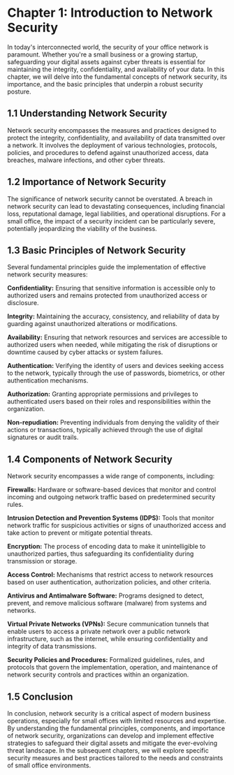 # Chapter 1: Introduction to Network Security

In today's interconnected world, the security of your office network is paramount. Whether you're a small business or a growing startup, safeguarding your digital assets against cyber threats is essential for maintaining the integrity, confidentiality, and availability of your data. In this chapter, we will delve into the fundamental concepts of network security, its importance, and the basic principles that underpin a robust security posture.

## 1.1 Understanding Network Security

Network security encompasses the measures and practices designed to protect the integrity, confidentiality, and availability of data transmitted over a network. It involves the deployment of various technologies, protocols, policies, and procedures to defend against unauthorized access, data breaches, malware infections, and other cyber threats.

## 1.2 Importance of Network Security

The significance of network security cannot be overstated. A breach in network security can lead to devastating consequences, including financial loss, reputational damage, legal liabilities, and operational disruptions. For a small office, the impact of a security incident can be particularly severe, potentially jeopardizing the viability of the business.

## 1.3 Basic Principles of Network Security

Several fundamental principles guide the implementation of effective network security measures:

**Confidentiality:** Ensuring that sensitive information is accessible only to authorized users and remains protected from unauthorized access or disclosure.

**Integrity:** Maintaining the accuracy, consistency, and reliability of data by guarding against unauthorized alterations or modifications.

**Availability:** Ensuring that network resources and services are accessible to authorized users when needed, while mitigating the risk of disruptions or downtime caused by cyber attacks or system failures.

**Authentication:** Verifying the identity of users and devices seeking access to the network, typically through the use of passwords, biometrics, or other authentication mechanisms.

**Authorization:** Granting appropriate permissions and privileges to authenticated users based on their roles and responsibilities within the organization.

**Non-repudiation:** Preventing individuals from denying the validity of their actions or transactions, typically achieved through the use of digital signatures or audit trails.

## 1.4 Components of Network Security

Network security encompasses a wide range of components, including:

**Firewalls:** Hardware or software-based devices that monitor and control incoming and outgoing network traffic based on predetermined security rules.

**Intrusion Detection and Prevention Systems (IDPS):** Tools that monitor network traffic for suspicious activities or signs of unauthorized access and take action to prevent or mitigate potential threats.

**Encryption:** The process of encoding data to make it unintelligible to unauthorized parties, thus safeguarding its confidentiality during transmission or storage.

**Access Control:** Mechanisms that restrict access to network resources based on user authentication, authorization policies, and other criteria.

**Antivirus and Antimalware Software:** Programs designed to detect, prevent, and remove malicious software (malware) from systems and networks.

**Virtual Private Networks (VPNs):** Secure communication tunnels that enable users to access a private network over a public network infrastructure, such as the internet, while ensuring confidentiality and integrity of data transmissions.

**Security Policies and Procedures:** Formalized guidelines, rules, and protocols that govern the implementation, operation, and maintenance of network security controls and practices within an organization.

## 1.5 Conclusion

In conclusion, network security is a critical aspect of modern business operations, especially for small offices with limited resources and expertise. By understanding the fundamental principles, components, and importance of network security, organizations can develop and implement effective strategies to safeguard their digital assets and mitigate the ever-evolving threat landscape. In the subsequent chapters, we will explore specific security measures and best practices tailored to the needs and constraints of small office environments.
